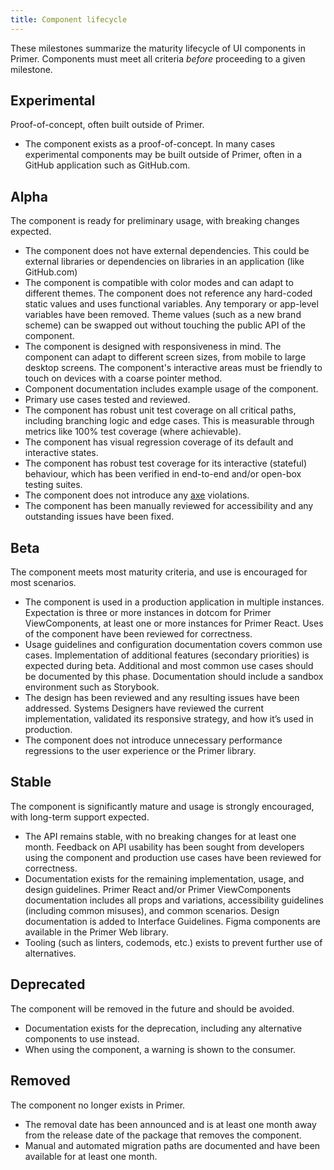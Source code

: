 ```yaml
---
title: Component lifecycle
---
```


These milestones summarize the maturity lifecycle of UI components in Primer. Components must meet all criteria _before_ proceeding to a given milestone.

## Experimental

Proof-of-concept, often built outside of Primer.

- The component exists as a proof-of-concept. In many cases experimental components may be built outside of Primer, often in a GitHub application such as GitHub.com.

## Alpha

The component is ready for preliminary usage, with breaking changes expected.

- The component does not have external dependencies. This could be external libraries or dependencies on libraries in an application (like GitHub.com)
- The component is compatible with color modes and can adapt to different themes. The component does not reference any hard-coded static values and uses functional variables. Any temporary or app-level variables have been removed. Theme values (such as a new brand scheme) can be swapped out without touching the public API of the component.
- The component is designed with responsiveness in mind. The component can adapt to different screen sizes, from mobile to large desktop screens. The component's interactive areas must be friendly to touch on devices with a coarse pointer method.
- Component documentation includes example usage of the component.
- Primary use cases tested and reviewed.
- The component has robust unit test coverage on all critical paths, including branching logic and edge cases. This is measurable through metrics like 100% test coverage (where achievable). 
- The component has visual regression coverage of its default and interactive states.
- The component has robust test coverage for its interactive (stateful) behaviour, which has been verified in end-to-end and/or open-box testing suites.
- The component does not introduce any [axe](https://www.deque.com/axe/) violations.
- The component has been manually reviewed for accessibility and any outstanding issues have been fixed.

## Beta

The component meets most maturity criteria, and use is encouraged for most scenarios.

- The component is used in a production application in multiple instances. Expectation is three or more instances in dotcom for Primer ViewComponents, at least one or more instances for Primer React. Uses of the component have been reviewed for correctness.
- Usage guidelines and configuration documentation covers common use cases. Implementation of additional features (secondary priorities) is expected during beta. Additional and most common use cases should be documented by this phase. Documentation should include a sandbox environment such as Storybook.
- The design has been reviewed and any resulting issues have been addressed. Systems Designers have reviewed the current implementation, validated its responsive strategy, and how it’s used in production.
- The component does not introduce unnecessary performance regressions to the user experience or the Primer library.

## Stable

The component is significantly mature and usage is strongly encouraged, with long-term support expected.

- The API remains stable, with no breaking changes for at least one month. Feedback on API usability has been sought from developers using the component and production use cases have been reviewed for correctness.
- Documentation exists for the remaining implementation, usage, and design guidelines. Primer React and/or Primer ViewComponents documentation includes all props and variations, accessibility guidelines (including common misuses), and common scenarios. Design documentation is added to Interface Guidelines. Figma components are available in the Primer Web library.
- Tooling (such as linters, codemods, etc.) exists to prevent further use of alternatives.

## Deprecated

The component will be removed in the future and should be avoided.

- Documentation exists for the deprecation, including any alternative components to use instead.
- When using the component, a warning is shown to the consumer.

## Removed

The component no longer exists in Primer.

- The removal date has been announced and is at least one month away from the release date of the package that removes the component.
- Manual and automated migration paths are documented and have been available for at least one month.

